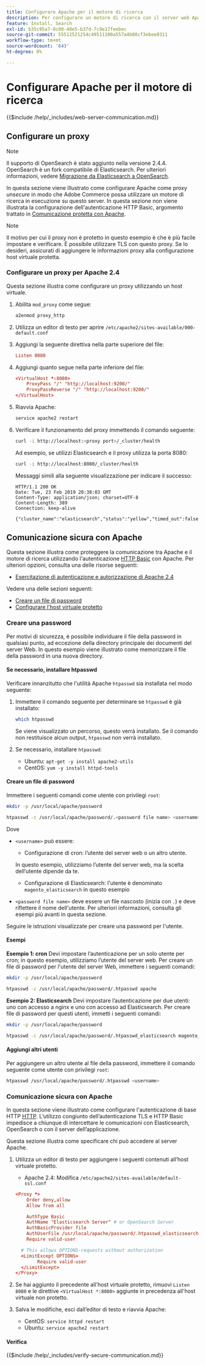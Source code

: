 ```yaml
---
title: Configurare Apache per il motore di ricerca
description: Per configurare un motore di ricerca con il server web Apache per le installazioni locali di Adobe Commerce, segui la procedura riportata di seguito.
feature: Install, Search
exl-id: b35c95a7-0c00-48e5-b37d-7c9e17feebec
source-git-commit: 55512521254c49511100a557a4b00cf3ebee0311
workflow-type: tm+mt
source-wordcount: '643'
ht-degree: 0%

---
```


# Configurare Apache per il motore di ricerca

{{$include /help/_includes/web-server-communication.md}}

## Configurare un proxy

>[!NOTE]
>
>Il supporto di OpenSearch è stato aggiunto nella versione 2.4.4. OpenSearch è un fork compatibile di Elasticsearch. Per ulteriori informazioni, vedere [Migrazione da Elasticsearch a OpenSearch](../../../upgrade/prepare/opensearch-migration.md).

In questa sezione viene illustrato come configurare Apache come proxy *unsecure* in modo che Adobe Commerce possa utilizzare un motore di ricerca in esecuzione su questo server. In questa sezione non viene illustrata la configurazione dell&#39;autenticazione HTTP Basic, argomento trattato in [Comunicazione protetta con Apache](#secure-communication-with-apache).

>[!NOTE]
>
>Il motivo per cui il proxy non è protetto in questo esempio è che è più facile impostare e verificare. È possibile utilizzare TLS con questo proxy. Se lo desideri, assicurati di aggiungere le informazioni proxy alla configurazione host virtuale protetta.

### Configurare un proxy per Apache 2.4

Questa sezione illustra come configurare un proxy utilizzando un host virtuale.

1. Abilita `mod_proxy` come segue:

   ```bash
   a2enmod proxy_http
   ```

1. Utilizza un editor di testo per aprire `/etc/apache2/sites-available/000-default.conf`
1. Aggiungi la seguente direttiva nella parte superiore del file:

   ```conf
   Listen 8080
   ```

1. Aggiungi quanto segue nella parte inferiore del file:

   ```conf
   <VirtualHost *:8080>
       ProxyPass "/" "http://localhost:9200/"
       ProxyPassReverse "/" "http://localhost:9200/"
   </VirtualHost>
   ```

1. Riavvia Apache:

   ```bash
   service apache2 restart
   ```

1. Verificare il funzionamento del proxy immettendo il comando seguente:

   ```bash
   curl -i http://localhost:<proxy port>/_cluster/health
   ```

   Ad esempio, se utilizzi Elasticsearch e il proxy utilizza la porta 8080:

   ```bash
   curl -i http://localhost:8080/_cluster/health
   ```

   Messaggi simili alla seguente visualizzazione per indicare il successo:

   ```
   HTTP/1.1 200 OK
   Date: Tue, 23 Feb 2019 20:38:03 GMT
   Content-Type: application/json; charset=UTF-8
   Content-Length: 389
   Connection: keep-alive
   
   {"cluster_name":"elasticsearch","status":"yellow","timed_out":false,"number_of_nodes":1,"number_of_data_nodes":1,"active_primary_shards":5,"active_shards":5,"relocating_shards":0,"initializing_shards":0,"unassigned_shards":5,"delayed_unassigned_shards":0,"number_of_pending_tasks":0,"number_of_in_flight_fetch":0,"task_max_waiting_in_queue_millis":0,"active_shards_percent_as_number":50.0}
   ```

## Comunicazione sicura con Apache

Questa sezione illustra come proteggere la comunicazione tra Apache e il motore di ricerca utilizzando l&#39;autenticazione [HTTP Basic](https://datatracker.ietf.org/doc/html/rfc2617) con Apache. Per ulteriori opzioni, consulta una delle risorse seguenti:

* [Esercitazione di autenticazione e autorizzazione di Apache 2.4](https://httpd.apache.org/docs/2.4/howto/auth.html)

Vedere una delle sezioni seguenti:

* [Creare un file di password](#create-a-password)
* [Configurare l&#39;host virtuale protetto](#secure-communication-with-apache)

### Creare una password

Per motivi di sicurezza, è possibile individuare il file della password in qualsiasi punto, ad eccezione della directory principale dei documenti del server Web. In questo esempio viene illustrato come memorizzare il file della password in una nuova directory.

#### Se necessario, installare htpasswd

Verificare innanzitutto che l&#39;utilità Apache `htpasswd` sia installata nel modo seguente:

1. Immettere il comando seguente per determinare se `htpasswd` è già installato:

   ```bash
   which htpasswd
   ```

   Se viene visualizzato un percorso, questo verrà installato. Se il comando non restituisce alcun output, `htpasswd` non verrà installato.

1. Se necessario, installare `htpasswd`:

   * Ubuntu: `apt-get -y install apache2-utils`
   * CentOS: `yum -y install httpd-tools`

#### Creare un file di password

Immettere i seguenti comandi come utente con privilegi `root`:

```bash
mkdir -p /usr/local/apache/password
```

```bash
htpasswd -c /usr/local/apache/password/.<password file name> <username>
```

Dove

* `<username>` può essere:

   * Configurazione di cron: l’utente del server web o un altro utente.

  In questo esempio, utilizziamo l’utente del server web, ma la scelta dell’utente dipende da te.

   * Configurazione di Elasticsearch: l&#39;utente è denominato `magento_elasticsearch` in questo esempio

* `<password file name>` deve essere un file nascosto (inizia con `.`) e deve riflettere il nome dell&#39;utente. Per ulteriori informazioni, consulta gli esempi più avanti in questa sezione.

Seguire le istruzioni visualizzate per creare una password per l&#39;utente.

#### Esempi

**Esempio 1: cron**
Devi impostare l’autenticazione per un solo utente per cron; in questo esempio, utilizziamo l’utente del server web. Per creare un file di password per l&#39;utente del server Web, immettere i seguenti comandi:

```bash
mkdir -p /usr/local/apache/password
```

```bash
htpasswd -c /usr/local/apache/password/.htpasswd apache
```

**Esempio 2: Elasticsearch**
Devi impostare l’autenticazione per due utenti: uno con accesso a nginx e uno con accesso ad Elasticsearch. Per creare file di password per questi utenti, immetti i seguenti comandi:

```bash
mkdir -p /usr/local/apache/password
```

```bash
htpasswd -c /usr/local/apache/password/.htpasswd_elasticsearch magento_elasticsearch
```

#### Aggiungi altri utenti

Per aggiungere un altro utente al file della password, immettere il comando seguente come utente con privilegi `root`:

```bash
htpasswd /usr/local/apache/password/.htpasswd <username>
```

### Comunicazione sicura con Apache

In questa sezione viene illustrato come configurare l&#39;autenticazione di base HTTP [HTTP](https://httpd.apache.org/docs/2.2/howto/auth.html). L’utilizzo congiunto dell’autenticazione TLS e HTTP Basic impedisce a chiunque di intercettare le comunicazioni con Elasticsearch, OpenSearch o con il server dell’applicazione.

Questa sezione illustra come specificare chi può accedere al server Apache.

1. Utilizza un editor di testo per aggiungere i seguenti contenuti all’host virtuale protetto.

   * Apache 2.4: Modifica `/etc/apache2/sites-available/default-ssl.conf`

   ```conf
   <Proxy *>
       Order deny,allow
       Allow from all
   
       AuthType Basic
       AuthName "Elasticsearch Server" # or OpenSearch Server
       AuthBasicProvider file
       AuthUserFile /usr/local/apache/password/.htpasswd_elasticsearch
       Require valid-user
   
     # This allows OPTIONS-requests without authorization
     <LimitExcept OPTIONS>
           Require valid-user
     </LimitExcept>
   </Proxy>
   ```

1. Se hai aggiunto il precedente all&#39;host virtuale protetto, rimuovi `Listen 8080` e le direttive `<VirtualHost *:8080>` aggiunte in precedenza all&#39;host virtuale non protetto.

1. Salva le modifiche, esci dall’editor di testo e riavvia Apache:

   * CentOS: `service httpd restart`
   * Ubuntu: `service apache2 restart`

#### Verifica

{{$include /help/_includes/verify-secure-communication.md}}

<!-- Last updated from includes: 2024-07-18 15:50:54 -->

